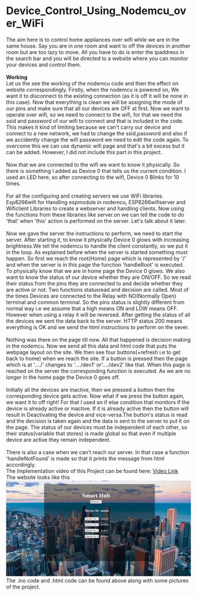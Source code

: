 # Device_Control_Using_Nodemcu_over_WiFi
The aim here is to control home appliances over wifi while we are in the same house. Say you are in one room and want to off the devices in another room but are too
 lazy to move. All you have to do is enter the ipaddress in the search bar and you will be directed to a website where you can monitor your devices and control them.<br><br>
<b> Working</b><br>
Let us the see the working of the nodemcu code and then the effect on website correspondingly.
 Firstly, when the nodemcu is powered on, We want it to disconnect to the existing connection (as it is off it will be none in this case). Now that everything is clean 
 we will be assigning the mode of our pins and make sure that all our devices are OFF at first. Now we want to operate over wifi, so we need to connect to the wifi,
 for that we need the ssid and password of our wifi to connect and that is included in the code. This makes it kind of limiting because we can't carry our device and connect 
 to a new network, we had to change the ssid,password and also if we accidently change the wifi password we need to edit the code again. To overcome this we can use dynamic wifi
 page and that's a bit excess but it can be added. However, I did not include this part in this project.<br><br>
 Now that we are connected to the wifi we want to know it physically. So there is something I added as Device 0 that tells us the current condition. I used an LED here, so after
 connecting to the wifi, Device 0 Blinks for 10 times. <br><br>
For all the configuring and creating servers we use WiFi libraries. Esp8266wifi for Handling espmodule in nodemcu, ESP8266wifiserver and Wificlient Libraries to create a webserver
and handling clients. Now using the functions from these libraries like server.on we can tell the code to do 'that' when 'this' action is performed on the server. Let's talk about it later.<br><br>
Now we gave the server the instructions to perform, we need to start the server. After starting it, to know it physically Device 0 glows with increasing brightness.We tell the nodemcu to handle the client constantly, so we put it in the loop. As explained before when the server is started something must happen. So first we reach the root(Home) page which is represented by '/' and when the server is in this page the function 'handleRoot' is executed. To physically know that we are in home page the Device 0 glows. We also want to know the status of our device whether they are ON/OFF. So we read their status from the pins they are connected to and decide whether they are active or not.
Two functions statusread and decision are called. Most of the times Devices are connected to the Relay with NO(Normally Open) terminal and common terminal. So the pins status is
slightly different from normal way i.e we assume that a high means ON and LOW means OFF. However when using a relay it will be reversed. After getting the status of all the devices we sent the data back to the server. HTTP status 200 means everything is OK and we send the html instructions to perform on the sever.<br><br>
Nothing was there on the page till now. All that happened is decision making in the nodemcu. Now we send all this data and html code that puts the webpage layout on the site.
We then see four buttons(+refresh i.e to get back to home) when we reach the site. If a button is pressed then the page which is at '..../' changes to '..../dev1' or'..../dev2' like that. When this page is reached on the server the corresponding function is executed. As we are no longer in the home page the Device 0 goes off.<br><br>
Initially all the devices are inactive, then we pressed a button then the corresponding device gets active. Now what if we press the button again, we want it to off right! For that I used an if else condition that monitors if the device is already active or inactive. If it is already active then the button will result in Deactivating the device and vice-versa.The button's status is read and the decision is taken again and the data is sent to the server to put it on the page. The status of our devices must be independent of each other, so their status(variable that stores) is made global so that even if multiple device are active they remain independent.<br><br>
There is also a case when we can't reach our server. In that case a function 'handleNotFound' is made so that it prints the message from html accordingly.<br>
The Implementation video of this Project can be found here: <a href="https://drive.google.com/file/d/1fBV1CQ6ACpF0CGkhai4QmY9rXuPEMqfj/view?usp=sharing">Video Link</a><br>
The website looks like this <br>
<img src="https://github.com/Ruthvik-1411/Device_Control_Using_Nodemcu_over_WiFi/blob/main/dcnw%20webpage%20layout.jpg"><br>
The .ino code and .html code can be found above along with some pictures of the project.
